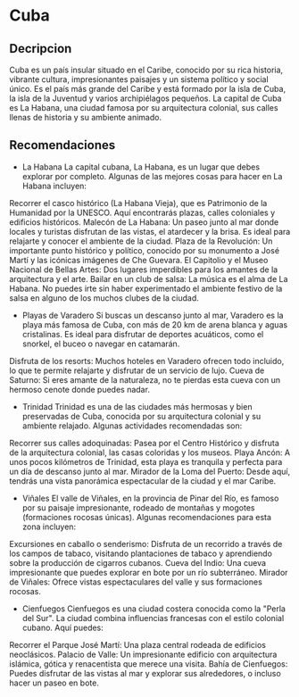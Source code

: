 # Cuba

## Decripcion
Cuba es un país insular situado en el Caribe, conocido por su rica historia, vibrante cultura, impresionantes paisajes y un sistema político y social único. Es el país más grande del Caribe y está formado por la isla de Cuba, la isla de la Juventud y varios archipiélagos pequeños. La capital de Cuba es La Habana, una ciudad famosa por su arquitectura colonial, sus calles llenas de historia y su ambiente animado.

## Recomendaciones
- La Habana
La capital cubana, La Habana, es un lugar que debes explorar por completo. Algunas de las mejores cosas para hacer en La Habana incluyen:

Recorrer el casco histórico (La Habana Vieja), que es Patrimonio de la Humanidad por la UNESCO. Aquí encontrarás plazas, calles coloniales y edificios históricos.
Malecón de La Habana: Un paseo junto al mar donde locales y turistas disfrutan de las vistas, el atardecer y la brisa. Es ideal para relajarte y conocer el ambiente de la ciudad.
Plaza de la Revolución: Un importante punto histórico y político, conocido por su monumento a José Martí y las icónicas imágenes de Che Guevara.
El Capitolio y el Museo Nacional de Bellas Artes: Dos lugares imperdibles para los amantes de la arquitectura y el arte.
Bailar en un club de salsa: La música es el alma de La Habana. No puedes irte sin haber experimentado el ambiente festivo de la salsa en alguno de los muchos clubes de la ciudad.

- Playas de Varadero
Si buscas un descanso junto al mar, Varadero es la playa más famosa de Cuba, con más de 20 km de arena blanca y aguas cristalinas. Es ideal para disfrutar de deportes acuáticos, como el snorkel, el buceo o navegar en catamarán.

Disfruta de los resorts: Muchos hoteles en Varadero ofrecen todo incluido, lo que te permite relajarte y disfrutar de un servicio de lujo.
Cueva de Saturno: Si eres amante de la naturaleza, no te pierdas esta cueva con un hermoso cenote donde puedes nadar.

- Trinidad
Trinidad es una de las ciudades más hermosas y bien preservadas de Cuba, conocida por su arquitectura colonial y su ambiente relajado. Algunas actividades recomendadas son:

Recorrer sus calles adoquinadas: Pasea por el Centro Histórico y disfruta de la arquitectura colonial, las casas coloridas y los museos.
Playa Ancón: A unos pocos kilómetros de Trinidad, esta playa es tranquila y perfecta para un día de descanso junto al mar.
Mirador de la Loma del Puerto: Desde aquí, tendrás una vista panorámica espectacular de la ciudad y el mar Caribe.

- Viñales
El valle de Viñales, en la provincia de Pinar del Río, es famoso por su paisaje impresionante, rodeado de montañas y mogotes (formaciones rocosas únicas). Algunas recomendaciones para esta zona incluyen:

Excursiones en caballo o senderismo: Disfruta de un recorrido a través de los campos de tabaco, visitando plantaciones de tabaco y aprendiendo sobre la producción de cigarros cubanos.
Cueva del Indio: Una cueva impresionante que puedes explorar en bote por un río subterráneo.
Mirador de Viñales: Ofrece vistas espectaculares del valle y sus formaciones rocosas.

- Cienfuegos
Cienfuegos es una ciudad costera conocida como la "Perla del Sur". La ciudad combina influencias francesas con el estilo colonial cubano. Aquí puedes:

Recorrer el Parque José Martí: Una plaza central rodeada de edificios neoclásicos.
Palacio de Valle: Un impresionante edificio con arquitectura islámica, gótica y renacentista que merece una visita.
Bahía de Cienfuegos: Puedes disfrutar de las vistas al mar y explorar sus alrededores, o incluso hacer un paseo en bote.
